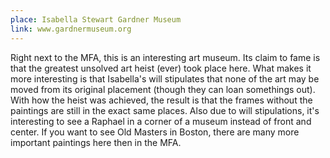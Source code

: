```yaml
---
place: Isabella Stewart Gardner Museum
link: www.gardnermuseum.org
---
```

Right next to the MFA, this is an interesting art museum.  Its claim to fame is that the greatest unsolved art heist (ever) took place here.  What makes it more interesting is that Isabella's will stipulates that none of the art may be moved from its original placement (though they can loan somethings out).  With how the heist was achieved, the result is that the frames without the paintings are still in the exact same places.  Also due to will stipulations, it's interesting to see a Raphael in a corner of a museum instead of front and center.  If you want to see Old Masters in Boston, there are many more important paintings here then in the MFA.
